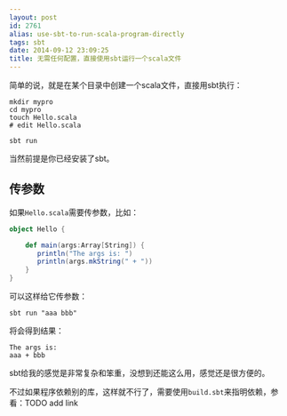 ```yaml
---
layout: post
id: 2761
alias: use-sbt-to-run-scala-program-directly
tags: sbt
date: 2014-09-12 23:09:25
title: 无需任何配置，直接使用sbt运行一个scala文件
---
```


简单的说，就是在某个目录中创建一个scala文件，直接用sbt执行：

```shell
mkdir mypro
cd mypro
touch Hello.scala
# edit Hello.scala

sbt run
```

当然前提是你已经安装了sbt。

## 传参数

如果`Hello.scala`需要传参数，比如：

```scala
object Hello {

    def main(args:Array[String]) {
       println("The args is: ")
       println(args.mkString(" + "))
    }
}
```

可以这样给它传参数：

    sbt run "aaa bbb"

将会得到结果：

```
The args is:
aaa + bbb
```

sbt给我的感觉是非常复杂和笨重，没想到还能这么用，感觉还是很方便的。

不过如果程序依赖别的库，这样就不行了，需要使用`build.sbt`来指明依赖，参看：TODO add link